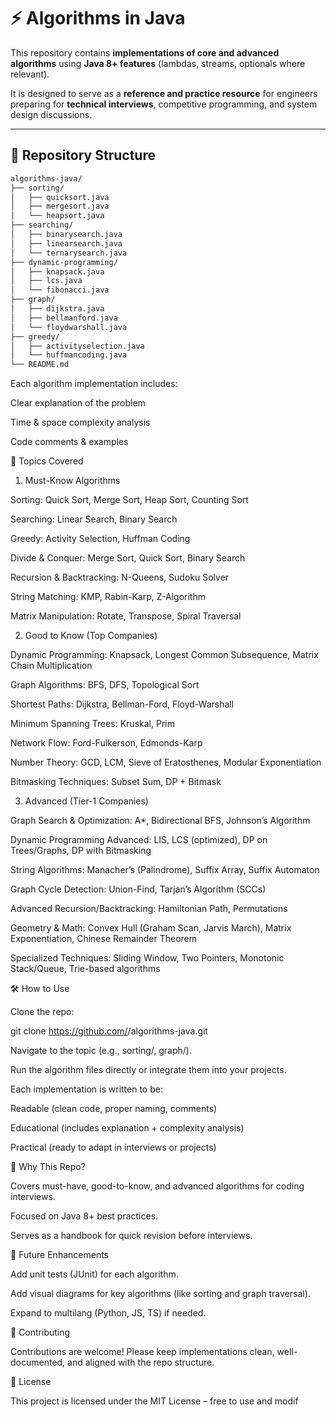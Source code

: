 # ⚡ Algorithms in Java

This repository contains **implementations of core and advanced algorithms** using **Java 8+ features** (lambdas, streams, optionals where relevant).

It is designed to serve as a **reference and practice resource** for engineers preparing for **technical interviews**, competitive programming, and system design discussions.

---

## 📂 Repository Structure
```bash
algorithms-java/
├── sorting/
│   ├── quicksort.java
│   ├── mergesort.java
│   └── heapsort.java
├── searching/
│   ├── binarysearch.java
│   ├── linearsearch.java
│   └── ternarysearch.java
├── dynamic-programming/
│   ├── knapsack.java
│   ├── lcs.java
│   └── fibonacci.java
├── graph/
│   ├── dijkstra.java
│   ├── bellmanford.java
│   └── floydwarshall.java
├── greedy/
│   ├── activityselection.java
│   └── huffmancoding.java
└── README.md
```

Each algorithm implementation includes:

Clear explanation of the problem

Time & space complexity analysis

Code comments & examples

📑 Topics Covered
1. Must-Know Algorithms

Sorting: Quick Sort, Merge Sort, Heap Sort, Counting Sort

Searching: Linear Search, Binary Search

Greedy: Activity Selection, Huffman Coding

Divide & Conquer: Merge Sort, Quick Sort, Binary Search

Recursion & Backtracking: N-Queens, Sudoku Solver

String Matching: KMP, Rabin-Karp, Z-Algorithm

Matrix Manipulation: Rotate, Transpose, Spiral Traversal

2. Good to Know (Top Companies)

Dynamic Programming: Knapsack, Longest Common Subsequence, Matrix Chain Multiplication

Graph Algorithms: BFS, DFS, Topological Sort

Shortest Paths: Dijkstra, Bellman-Ford, Floyd-Warshall

Minimum Spanning Trees: Kruskal, Prim

Network Flow: Ford-Fulkerson, Edmonds-Karp

Number Theory: GCD, LCM, Sieve of Eratosthenes, Modular Exponentiation

Bitmasking Techniques: Subset Sum, DP + Bitmask

3. Advanced (Tier-1 Companies)

Graph Search & Optimization: A*, Bidirectional BFS, Johnson’s Algorithm

Dynamic Programming Advanced: LIS, LCS (optimized), DP on Trees/Graphs, DP with Bitmasking

String Algorithms: Manacher’s (Palindrome), Suffix Array, Suffix Automaton

Graph Cycle Detection: Union-Find, Tarjan’s Algorithm (SCCs)

Advanced Recursion/Backtracking: Hamiltonian Path, Permutations

Geometry & Math: Convex Hull (Graham Scan, Jarvis March), Matrix Exponentiation, Chinese Remainder Theorem

Specialized Techniques: Sliding Window, Two Pointers, Monotonic Stack/Queue, Trie-based algorithms

🛠 How to Use

Clone the repo:

git clone https://github.com/<your-username>/algorithms-java.git


Navigate to the topic (e.g., sorting/, graph/).

Run the algorithm files directly or integrate them into your projects.

Each implementation is written to be:

Readable (clean code, proper naming, comments)

Educational (includes explanation + complexity analysis)

Practical (ready to adapt in interviews or projects)

🎯 Why This Repo?

Covers must-have, good-to-know, and advanced algorithms for coding interviews.

Focused on Java 8+ best practices.

Serves as a handbook for quick revision before interviews.

📌 Future Enhancements

Add unit tests (JUnit) for each algorithm.

Add visual diagrams for key algorithms (like sorting and graph traversal).

Expand to multilang (Python, JS, TS) if needed.

🤝 Contributing

Contributions are welcome! Please keep implementations clean, well-documented, and aligned with the repo structure.

📜 License

This project is licensed under the MIT License – free to use and modif
